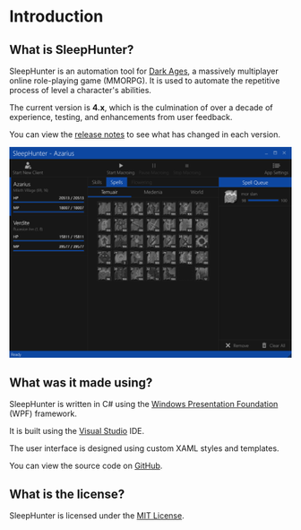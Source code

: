 # Introduction

## What is SleepHunter?

SleepHunter is an automation tool for [Dark Ages](https://www.darkages.com), a massively multiplayer online role-playing game (MMORPG).
It is used to automate the repetitive process of level a character's abilities.

The current version is **4.x**, which is the culmination of over a decade of experience, testing, and enhancements from user feedback.

You can view the [release notes](./CHANGELOG.md) to see what has changed in each version.

![image](../screenshots/SleepHunter.png)

## What was it made using?

SleepHunter is written in C# using the [Windows Presentation Foundation](https://learn.microsoft.com/en-us/dotnet/desktop/wpf/overview/?view=netdesktop-7.0) (WPF) framework.

It is built using the [Visual Studio](https://visualstudio.microsoft.com/) IDE.

The user interface is designed using custom XAML styles and templates.

You can view the source code on [GitHub](https://www.github.com/ewrogers/SleepHunter4).

## What is the license?

SleepHunter is licensed under the [MIT License](./LICENSE.md).

